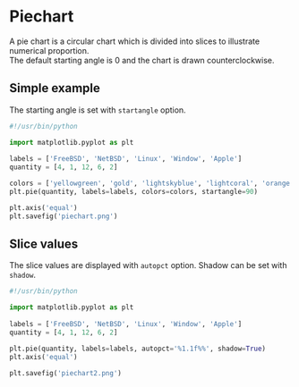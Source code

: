 # Piechart

A pie chart is a circular chart which is divided into slices to illustrate numerical proportion.  
The default starting angle is 0 and the chart is drawn counterclockwise.  


## Simple example

The starting angle is set with `startangle` option.  

```python
#!/usr/bin/python

import matplotlib.pyplot as plt
 
labels = ['FreeBSD', 'NetBSD', 'Linux', 'Window', 'Apple']
quantity = [4, 1, 12, 6, 2]

colors = ['yellowgreen', 'gold', 'lightskyblue', 'lightcoral', 'orange']
plt.pie(quantity, labels=labels, colors=colors, startangle=90)

plt.axis('equal')
plt.savefig('piechart.png')
```

## Slice values 

The slice values are displayed with `autopct` option. Shadow can be set with `shadow`.  

```python
#!/usr/bin/python

import matplotlib.pyplot as plt
 
labels = ['FreeBSD', 'NetBSD', 'Linux', 'Window', 'Apple']
quantity = [4, 1, 12, 6, 2]

plt.pie(quantity, labels=labels, autopct='%1.1f%%', shadow=True)
plt.axis('equal')

plt.savefig('piechart2.png')
```

